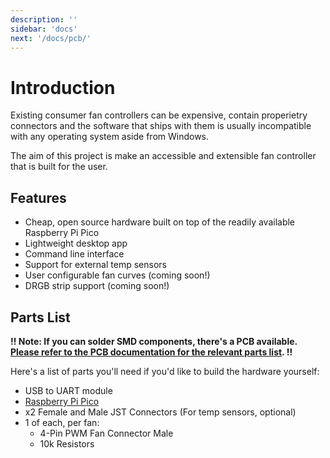 ```yaml
---
description: ''
sidebar: 'docs'
next: '/docs/pcb/'
---
```


# Introduction

Existing consumer fan controllers can be expensive, contain properietry connectors and the software that ships with them is usually incompatible with any operating system aside from Windows.

The aim of this project is make an accessible and extensible fan controller that is built for the user.


## Features
- Cheap, open source hardware built on top of the readily available Raspberry Pi Pico
- Lightweight desktop app
- Command line interface
- Support for external temp sensors
- User configurable fan curves (coming soon!)
- DRGB strip support (coming soon!)



## Parts List
__!! Note: If you can solder SMD components, there's a PCB available. [Please refer to the PCB documentation for the relevant parts list](/docs/pcb). !!__

Here's a list of parts you'll need if you'd like to build the hardware yourself:

- USB to UART module
- [Raspberry Pi Pico](https://www.raspberrypi.org/products/raspberry-pi-pico/)
- x2 Female and Male JST Connectors (For temp sensors, optional)
- 1 of each, per fan:
  - 4-Pin PWM Fan Connector Male
  - 10k Resistors
